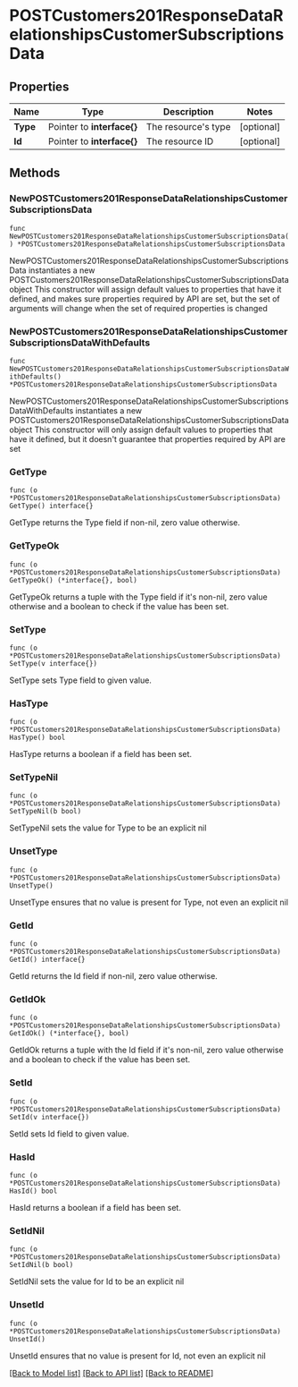 # POSTCustomers201ResponseDataRelationshipsCustomerSubscriptionsData

## Properties

Name | Type | Description | Notes
------------ | ------------- | ------------- | -------------
**Type** | Pointer to **interface{}** | The resource&#39;s type | [optional] 
**Id** | Pointer to **interface{}** | The resource ID | [optional] 

## Methods

### NewPOSTCustomers201ResponseDataRelationshipsCustomerSubscriptionsData

`func NewPOSTCustomers201ResponseDataRelationshipsCustomerSubscriptionsData() *POSTCustomers201ResponseDataRelationshipsCustomerSubscriptionsData`

NewPOSTCustomers201ResponseDataRelationshipsCustomerSubscriptionsData instantiates a new POSTCustomers201ResponseDataRelationshipsCustomerSubscriptionsData object
This constructor will assign default values to properties that have it defined,
and makes sure properties required by API are set, but the set of arguments
will change when the set of required properties is changed

### NewPOSTCustomers201ResponseDataRelationshipsCustomerSubscriptionsDataWithDefaults

`func NewPOSTCustomers201ResponseDataRelationshipsCustomerSubscriptionsDataWithDefaults() *POSTCustomers201ResponseDataRelationshipsCustomerSubscriptionsData`

NewPOSTCustomers201ResponseDataRelationshipsCustomerSubscriptionsDataWithDefaults instantiates a new POSTCustomers201ResponseDataRelationshipsCustomerSubscriptionsData object
This constructor will only assign default values to properties that have it defined,
but it doesn't guarantee that properties required by API are set

### GetType

`func (o *POSTCustomers201ResponseDataRelationshipsCustomerSubscriptionsData) GetType() interface{}`

GetType returns the Type field if non-nil, zero value otherwise.

### GetTypeOk

`func (o *POSTCustomers201ResponseDataRelationshipsCustomerSubscriptionsData) GetTypeOk() (*interface{}, bool)`

GetTypeOk returns a tuple with the Type field if it's non-nil, zero value otherwise
and a boolean to check if the value has been set.

### SetType

`func (o *POSTCustomers201ResponseDataRelationshipsCustomerSubscriptionsData) SetType(v interface{})`

SetType sets Type field to given value.

### HasType

`func (o *POSTCustomers201ResponseDataRelationshipsCustomerSubscriptionsData) HasType() bool`

HasType returns a boolean if a field has been set.

### SetTypeNil

`func (o *POSTCustomers201ResponseDataRelationshipsCustomerSubscriptionsData) SetTypeNil(b bool)`

 SetTypeNil sets the value for Type to be an explicit nil

### UnsetType
`func (o *POSTCustomers201ResponseDataRelationshipsCustomerSubscriptionsData) UnsetType()`

UnsetType ensures that no value is present for Type, not even an explicit nil
### GetId

`func (o *POSTCustomers201ResponseDataRelationshipsCustomerSubscriptionsData) GetId() interface{}`

GetId returns the Id field if non-nil, zero value otherwise.

### GetIdOk

`func (o *POSTCustomers201ResponseDataRelationshipsCustomerSubscriptionsData) GetIdOk() (*interface{}, bool)`

GetIdOk returns a tuple with the Id field if it's non-nil, zero value otherwise
and a boolean to check if the value has been set.

### SetId

`func (o *POSTCustomers201ResponseDataRelationshipsCustomerSubscriptionsData) SetId(v interface{})`

SetId sets Id field to given value.

### HasId

`func (o *POSTCustomers201ResponseDataRelationshipsCustomerSubscriptionsData) HasId() bool`

HasId returns a boolean if a field has been set.

### SetIdNil

`func (o *POSTCustomers201ResponseDataRelationshipsCustomerSubscriptionsData) SetIdNil(b bool)`

 SetIdNil sets the value for Id to be an explicit nil

### UnsetId
`func (o *POSTCustomers201ResponseDataRelationshipsCustomerSubscriptionsData) UnsetId()`

UnsetId ensures that no value is present for Id, not even an explicit nil

[[Back to Model list]](../README.md#documentation-for-models) [[Back to API list]](../README.md#documentation-for-api-endpoints) [[Back to README]](../README.md)


